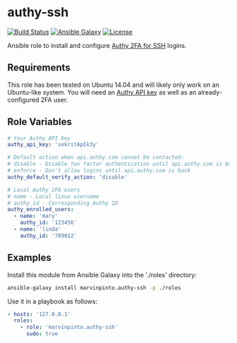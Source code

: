 authy-ssh
=========

[![Build Status](https://img.shields.io/travis/marvinpinto/ansible-role-authy-ssh/master.svg?style=flat-square)](https://travis-ci.org/marvinpinto/ansible-role-authy-ssh)
[![Ansible Galaxy](https://img.shields.io/badge/ansible--galaxy-authy--ssh-blue.svg?style=flat-square)](https://galaxy.ansible.com/marvinpinto/authy-ssh)
[![License](https://img.shields.io/badge/license-MIT-brightgreen.svg?style=flat-square)](LICENSE.txt)

Ansible role to install and configure [Authy 2FA for
SSH](https://github.com/authy/authy-ssh) logins.

Requirements
------------

This role has been tested on Ubuntu 14.04 and will likely only work on an
Ubuntu-like system. You will need an [Authy API
key](https://www.authy.com/signup) as well as an already-configured 2FA user.

Role Variables
--------------

```yaml
# Your Authy API Key
authy_api_key: 'sekritApIk3y'

# Default action when api.authy.com cannot be contacted:
# disable - Disable two factor authentication until api.authy.com is back
# enforce - Don't allow logins until api.authy.com is back
authy_default_verify_action: 'disable'

# Local Authy 2FA users
# name - Local linux username
# authy_id - Corresponding Authy ID
authy_enrolled_users:
  - name: 'mary'
    authy_id: '123456'
  - name: 'linda'
    authy_id: '789012'
```

Examples
--------

Install this module from Ansible Galaxy into the './roles' directory:
```bash
ansible-galaxy install marvinpinto.authy-ssh -p ./roles
```

Use it in a playbook as follows:
```yaml
- hosts: '127.0.0.1'
  roles:
    - role: 'marvinpinto.authy-ssh'
      sudo: true
```

